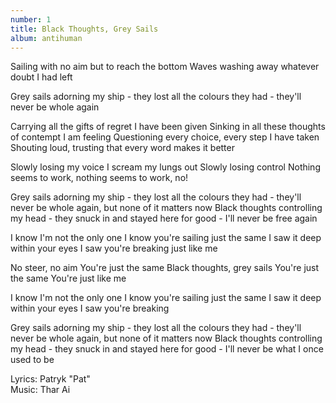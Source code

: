 ```yaml
---
number: 1
title: Black Thoughts, Grey Sails
album: antihuman
---
```

Sailing with no aim but to reach the bottom
Waves washing away whatever doubt I had left

Grey sails adorning my ship - they lost all the colours they had - they'll never be whole again

Carrying all the gifts of regret I have been given
Sinking in all these thoughts of contempt I am feeling
Questioning every choice, every step I have taken
Shouting loud, trusting that every word makes it better

Slowly losing my voice
I scream my lungs out
Slowly losing control
Nothing seems to work, nothing seems to work, no!

Grey sails adorning my ship - they lost all the colours they had - they'll never be whole again, but none of it matters now
Black thoughts controlling my head - they snuck in and stayed here for good - I'll never be free again

I know I'm not the only one
I know you're sailing just the same
I saw it deep within your eyes
I saw you're breaking just like me

No steer, no aim
You're just the same
Black thoughts, grey sails
You're just the same
You're just like me

I know I'm not the only one
I know you're sailing just the same
I saw it deep within your eyes
I saw you're breaking

Grey sails adorning my ship - they lost all the colours they had - they'll never be whole again, but none of it matters now
Black thoughts controlling my head - they snuck in and stayed here for good - I'll never be what I once used to be

Lyrics: Patryk "Pat"\
Music: Thar Ai